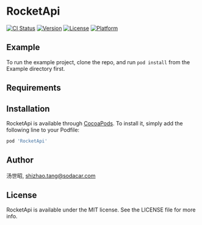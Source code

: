 # RocketApi

[![CI Status](https://img.shields.io/travis/汤世昭/RocketApi.svg?style=flat)](https://travis-ci.org/汤世昭/RocketApi)
[![Version](https://img.shields.io/cocoapods/v/RocketApi.svg?style=flat)](https://cocoapods.org/pods/RocketApi)
[![License](https://img.shields.io/cocoapods/l/RocketApi.svg?style=flat)](https://cocoapods.org/pods/RocketApi)
[![Platform](https://img.shields.io/cocoapods/p/RocketApi.svg?style=flat)](https://cocoapods.org/pods/RocketApi)

## Example

To run the example project, clone the repo, and run `pod install` from the Example directory first.

## Requirements

## Installation

RocketApi is available through [CocoaPods](https://cocoapods.org). To install
it, simply add the following line to your Podfile:

```ruby
pod 'RocketApi'
```

## Author

汤世昭, shizhao.tang@sodacar.com

## License

RocketApi is available under the MIT license. See the LICENSE file for more info.
